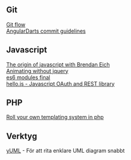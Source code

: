 ## Git
[Git flow](http://nvie.com/posts/a-successful-git-branching-model/)<br/>
[AngularDarts commit guidelines](https://github.com/angular/angular.dart/blob/master/CONTRIBUTING.md#-git-commit-guidelines)<br/>

## Javascript
[The origin of javascript with Brendan Eich](http://javascriptjabber.com/124-jsj-the-origin-of-javascript-with-brendan-eich/)<br/>
[Animating without jquery](http://www.smashingmagazine.com/2014/09/04/animating-without-jquery/)<br/>
[es6 modules final](http://www.2ality.com/2014/09/es6-modules-final.html)<br/>
[hello.js - Javascript OAuth and REST library](http://adodson.com/hello.js/)<br/>

## PHP
[Roll your own templating system in php](http://code.tutsplus.com/tutorials/roll-your-own-templating-system-in-php--net-16596)<br/>

## Verktyg
[yUML](http://yuml.me/) - För att rita enklare UML diagram snabbt<br/>
